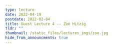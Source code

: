 ```yaml
---
type: lecture
date: 2022-04-19
postdate: 2022-02-04
title: Guest Lecture 4 -- Zoë Hitzig
tldr: ""
thumbnail: /static_files/lectures_imgs/zoe.jpg
hide_from_announcments: true
---
```

